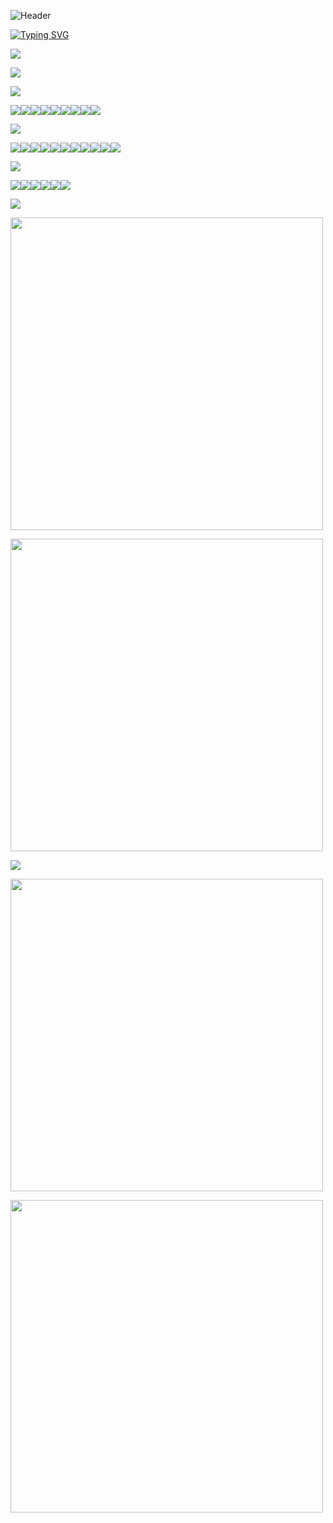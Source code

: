 ![Header](./github-header-image.png)


<a href="https://git.io/typing-svg"><img src="https://readme-typing-svg.demolab.com?font=museo&weight=100&duration=2000&pause=2000&color=77FB94&vCenter=true&width=600&lines=Always+learning+new+things;%2B4+years+of+development+experiance;Passion+for+robotics+and+software+development;2+years+of+industry+experience" alt="Typing SVG" /></a>
<!-- https://readme-typing-svg.demolab.com/demo/?font=museo&weight=100&duration=2000&pause=2000&color=77FB94&vCenter=true&width=600&lines=Always+learning+new+things;%2B4+years+of+development+experiance;Passion+for+robotics+and+software+development;2+years+of+industry+experience !-->
<img src="https://fakeimg.pl/130x30/ffffff,0/77fb94,255/?text=Personal%20Site&font=museo&font_size=20">

[<img src="https://img.shields.io/badge/Aidan%20Keighron-e287fc?style=for-the-badge&logo=windows%20terminal&logoColor=white">](https://aidankeighron.dev/)

<img src="https://fakeimg.pl/110x30/ffffff,0/77fb94,255/?text=Languages&font=museo&font_size=20">

[<img src="https://img.shields.io/badge/Java-ED8B00?style=for-the-badge&logo=java&logoColor=white">](https://github.com/Ileriayo/markdown-badges)<img src="https://img.shields.io/badge/C%23-239120?style=for-the-badge&logo=c-sharp&logoColor=white"><img src="https://img.shields.io/badge/c++-%2300599C.svg?style=for-the-badge&logo=c%2B%2B&logoColor=white"><img src="https://img.shields.io/badge/Python-3776AB?style=for-the-badge&logo=python&logoColor=white"><img src="https://img.shields.io/badge/HTML5-E34F26?style=for-the-badge&logo=html5&logoColor=white"><img src="https://img.shields.io/badge/CSS-239120?&style=for-the-badge&logo=css3&logoColor=white"><img src="https://img.shields.io/badge/Markdown-000000?style=for-the-badge&logo=markdown&logoColor=white"><img src="https://img.shields.io/badge/javascript-%23323330.svg?style=for-the-badge&logo=javascript&logoColor=%23F7DF1E"><img src="https://img.shields.io/badge/typescript-%23007ACC.svg?style=for-the-badge&logo=typescript&logoColor=white">

<img src="https://fakeimg.pl/130x30/ffffff,0/77fb94,255/?text=Frameworks&font=museo&font_size=20">

<img src="https://img.shields.io/badge/Electron-191970?style=for-the-badge&logo=Electron&logoColor=white"><img src="https://img.shields.io/badge/react_native-%2320232a.svg?style=for-the-badge&logo=react&logoColor=%2361DAFB"><img src="https://img.shields.io/badge/express.js-%23404d59.svg?style=for-the-badge&logo=express&logoColor=%2361DAFB"><img src="https://img.shields.io/badge/expo-1C1E24?style=for-the-badge&logo=expo&logoColor=#D04A37"><img src="https://img.shields.io/badge/Next-black?style=for-the-badge&logo=next.js&logoColor=white"><img src="https://img.shields.io/badge/node.js-6DA55F?style=for-the-badge&logo=node.js&logoColor=white"><img src="https://img.shields.io/badge/react-%2320232a.svg?style=for-the-badge&logo=react&logoColor=%2361DAFB"><img src="https://img.shields.io/badge/opencv-%23white.svg?style=for-the-badge&logo=opencv&logoColor=white"><img src="https://img.shields.io/badge/Socket.io-black?style=for-the-badge&logo=socket.io&badgeColor=010101"><img src="https://img.shields.io/badge/tailwindcss-%2338B2AC.svg?style=for-the-badge&logo=tailwind-css&logoColor=white"><img src="https://img.shields.io/badge/threejs-black?style=for-the-badge&logo=three.js&logoColor=white">

<img src="https://fakeimg.pl/55x30/ffffff,0/77fb94,255/?text=Tools&font=museo&font_size=20">

<!--https://github.com/Ileriayo/markdown-badges!-->

<img src="https://img.shields.io/badge/TensorFlow-FF6F00?style=for-the-badge&logo=tensorflow&logoColor=white"><img src="https://img.shields.io/badge/MySQL-005C84?style=for-the-badge&logo=mysql&logoColor=white"><img src="https://img.shields.io/badge/windows%20terminal-4D4D4D?style=for-the-badge&logo=windows%20terminal&logoColor=white"><img src="https://img.shields.io/badge/GIT-E44C30?style=for-the-badge&logo=git&logoColor=white"><img src="https://img.shields.io/badge/firebase-a08021?style=for-the-badge&logo=firebase&logoColor=ffcd34"><img src="https://img.shields.io/badge/Visual%20Studio%20Code-0078d7.svg?style=for-the-badge&logo=visual-studio-code&logoColor=white">

<img src="https://fakeimg.pl/80x30/ffffff,0/77fb94,255/?text=Projects&font=museo&font_size=20">

[<img src="https://github-readme-stats-swervyk.vercel.app/api/pin/?username=aidankeighron&repo=productivity&theme=dark&hide_border=true" width=500>](https://github.com/aidankeighron/productivity)

[<img src="https://github-readme-stats-swervyk.vercel.app/api/pin/?username=aidankeighron&repo=sheet-scraper&theme=dark&hide_border=true" width=500>](https://github.com/aidankeighron/sheet-scraper)

<img src="https://fakeimg.pl/45x30/ffffff,0/86d3ff,255/?text=Stats&font=museo&font_size=20">

[<img src="https://github-readme-stats-swervyk.vercel.app/api?username=aidankeighron&theme=dark&show_icons=true&hide_border=true&include_all_commits=true&count_private=true" width=500>](https://github.com/anuraghazra/github-readme-stats)

[<img src="https://github-readme-stats-swervyk.vercel.app/api/top-langs/?username=aidankeighron&theme=dark&hide_border=true&include_all_commits=true&count_private=true&layout=compact&langs_count=6&exclude_repo=asana-notes-app,Pwnage2022,NewSwerve,PwnageVision,OffseasonSwerve" width=500>](https://github.com/anuraghazra/github-readme-stats)
